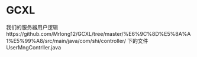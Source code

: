 # GCXL
我们的服务器用户逻辑https://github.com/Mrlong12/GCXL/tree/master/%E6%9C%8D%E5%8A%A1%E5%99%A8/src/main/java/com/shi/controller/
下的文件
UserMngContrller.java
